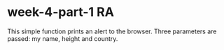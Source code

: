 # week-4-part-1 RA

This simple function prints an alert to the browser. Three parameters are passed: my name, height and country. 
